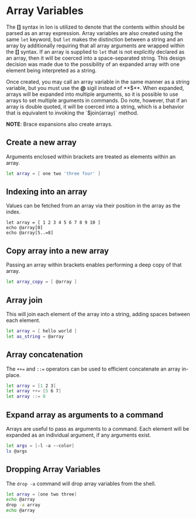 # Array Variables

The **[]** syntax in Ion is utilized to denote that the contents within should be parsed as an
array expression. Array variables are also created using the same `let` keyword, but `let` makes
the distinction between a string and an array by additionally requiring that all array arguments
are wrapped within the **[]** syntax. If an array is supplied to `let` that is not explicitly
declared as an array, then it will be coerced into a space-separated string. This design decision
was made due to the possibility of an expanded array with one element being interpreted as a
string.

Once created, you may call an array variable in the same manner as a string variable, but you
must use the **@** sigil instead of **$**. When expanded, arrays will be expanded into multiple
arguments, so it is possible to use arrays to set multiple arguments in commands. Do note, however,
that if an array is double quoted, it will be coerced into a string, which is a behavior that
is equivalent to invoking the `$join(array)` method.

**NOTE**: Brace expansions also create arrays.

## Create a new array

Arguments enclosed within brackets are treated as elements within an array.

```sh
let array = [ one two 'three four' ]
```

## Indexing into an array

Values can be fetched from an array via their position in the array as the index.

```
let array = [ 1 2 3 4 5 6 7 8 9 10 ]
echo @array[0]
echo @array[5..=8]
```

## Copy array into a new array

Passing an array within brackets enables performing a deep copy of that array.

```sh
let array_copy = [ @array ]
```

## Array join

This will join each element of the array into a string, adding spaces between each element.

```sh
let array = [ hello world ]
let as_string = @array
```

## Array concatenation

The `++=` and `::=` operators can be used to efficient concatenate an array in-place.

```sh
let array = [1 2 3]
let array ++= [5 6 7]
let array ::= 0
```

## Expand array as arguments to a command

Arrays are useful to pass as arguments to a command. Each element will be expanded as an
individual argument, if any arguments exist.

```sh
let args = [-l -a --color]
ls @args
```

## Dropping Array Variables

The `drop -a` command will drop array variables from the shell.

```sh
let array = [one two three]
echo @array
drop -a array
echo @array
```
